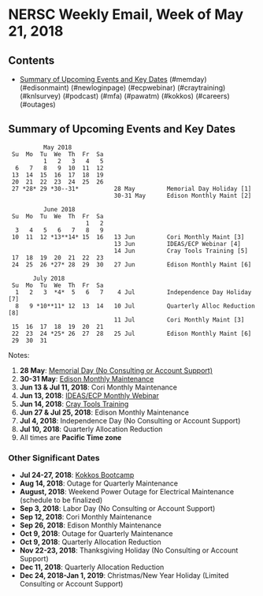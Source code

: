 # NERSC Weekly Email, Week of May 21, 2018 #

## Contents ## 

- [Summary of Upcoming Events and Key Dates](#dates)
(#memday)
(#edisonmaint)
(#newloginpage)
(#ecpwebinar)
(#craytraining)
(#knlsurvey)
(#podcast)
(#mfa)
(#pawatm)
(#kokkos)
(#careers)
(#outages)

## Summary of Upcoming Events and Key Dates <a name="dates"/> ##

              May 2018
     Su  Mo  Tu  We  Th  Fr  Sa
              1   2   3   4   5
      6   7   8   9  10  11  12    
     13  14  15  16  17  18  19   
     20  21  22  23  24  25  26   
     27 *28* 29 *30--31*          28 May         Memorial Day Holiday [1]
                                  30-31 May      Edison Monthly Maint [2]

              June 2018
     Su  Mo  Tu  We  Th  Fr  Sa
                          1   2
      3   4   5   6   7   8   9
     10  11  12 *13**14* 15  16   13 Jun         Cori Monthly Maint [3]
                                  13 Jun         IDEAS/ECP Webinar [4]
                                  14 Jun         Cray Tools Training [5]
     17  18  19  20  21  22  23
     24  25  26 *27* 28  29  30   27 Jun         Edison Monthly Maint [6]

           July 2018     
     Su  Mo  Tu  We  Th  Fr  Sa
      1   2   3  *4*  5   6   7    4 Jul         Independence Day Holiday [7]
      8   9 *10**11* 12  13  14   10 Jul         Quarterly Alloc Reduction [8]
                                  11 Jul         Cori Monthly Maint [3]
     15  16  17  18  19  20  21 
     22  23  24 *25* 26  27  28   25 Jul         Edison Monthly Maint [6]
     29  30  31 

Notes:

1. **28 May**: [Memorial Day (No Consulting or Account Support)](#memday)
2. **30-31 May**: [Edison Monthly Maintenance](#edisonmaint)
3. **Jun 13 & Jul 11, 2018**: Cori Monthly Maintenance
4. **Jun 13, 2018**: [IDEAS/ECP Monthly Webinar](#ecpwebinar)
4. **Jun 14, 2018**: [Cray Tools Training](#craytraining)
5. **Jun 27 & Jul 25, 2018**: Edison Monthly Maintenance
6. **Jul  4, 2018**: Independence Day (No Consulting or Account Support)
7. **Jul 10, 2018**: Quarterly Allocation Reduction
8. All times are **Pacific Time zone**


### Other Significant Dates ###
- **Jul 24-27, 2018**: [Kokkos Bootcamp](#kokkos)
- **Aug 14, 2018**: Outage for Quarterly Maintenance
- **August, 2018**: Weekend Power Outage for Electrical Maintenance (schedule to be finalized)
- **Sep  3, 2018**: Labor Day (No Consulting or Account Support)
- **Sep 12, 2018**: Cori Monthly Maintenance
- **Sep 26, 2018**: Edison Monthly Maintenance
- **Oct  9, 2018**: Outage for Quarterly Maintenance
- **Oct  9, 2018**: Quarterly Allocation Reduction
- **Nov 22-23, 2018**: Thanksgiving Holiday (No Consulting or Account Support)
- **Dec 11, 2018**: Quarterly Allocation Reduction
- **Dec 24, 2018-Jan 1, 2019**: Christmas/New Year Holiday (Limited Consulting or Account Support)


